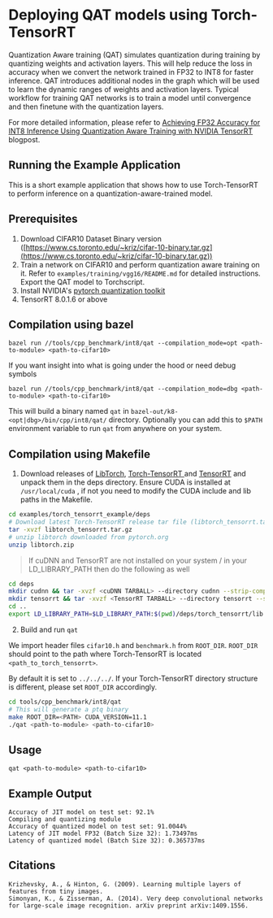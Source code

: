 # Deploying QAT models using Torch-TensorRT

Quantization Aware training (QAT) simulates quantization during training by quantizing weights and activation layers. This will help reduce the loss in accuracy when we convert the network trained in FP32 to INT8 for faster inference. QAT introduces additional nodes in the graph which will be used to learn the dynamic ranges of weights and activation layers. Typical workflow for training QAT networks is to train a model until convergence and then finetune with the quantization layers.

For more detailed information, please refer to <a href="https://developer.nvidia.com/blog/achieving-fp32-accuracy-for-int8-inference-using-quantization-aware-training-with-tensorrt/">Achieving FP32 Accuracy for INT8 Inference Using Quantization Aware Training with NVIDIA TensorRT</a> blogpost.


## Running the Example Application

This is a short example application that shows how to use Torch-TensorRT to perform inference on a quantization-aware-trained model.

## Prerequisites

1. Download CIFAR10 Dataset Binary version ([https://www.cs.toronto.edu/~kriz/cifar-10-binary.tar.gz](https://www.cs.toronto.edu/~kriz/cifar-10-binary.tar.gz))
2. Train a network on CIFAR10 and perform quantization aware training on it. Refer to `examples/training/vgg16/README.md` for detailed instructions.
   Export the QAT model to Torchscript.
3. Install NVIDIA's <a href="https://github.com/NVIDIA/TensorRT/tree/master/tools/pytorch-quantization">pytorch quantization toolkit</a>
4. TensorRT 8.0.1.6 or above

## Compilation using bazel

``` shell
bazel run //tools/cpp_benchmark/int8/qat --compilation_mode=opt <path-to-module> <path-to-cifar10>
```

If you want insight into what is going under the hood or need debug symbols

``` shell
bazel run //tools/cpp_benchmark/int8/qat --compilation_mode=dbg <path-to-module> <path-to-cifar10>
```

This will build a binary named `qat` in `bazel-out/k8-<opt|dbg>/bin/cpp/int8/qat/` directory. Optionally you can add this to `$PATH` environment variable to run `qat` from anywhere on your system.

## Compilation using Makefile

1) Download releases of <a href="https://pytorch.org">LibTorch</a>, <a href="https://github.com/NVIDIA/Torch-TensorRT/releases">Torch-TensorRT </a>and <a href="https://developer.nvidia.com/nvidia-tensorrt-download">TensorRT</a> and unpack them in the deps directory. Ensure CUDA is installed at `/usr/local/cuda` , if not you need to modify the CUDA include and lib paths in the Makefile.

```sh
cd examples/torch_tensorrt_example/deps
# Download latest Torch-TensorRT release tar file (libtorch_tensorrt.tar.gz) from https://github.com/NVIDIA/Torch-TensorRT/releases
tar -xvzf libtorch_tensorrt.tar.gz
# unzip libtorch downloaded from pytorch.org
unzip libtorch.zip
```

> If cuDNN and TensorRT are not installed on your system / in your LD_LIBRARY_PATH then do the following as well

```sh
cd deps
mkdir cudnn && tar -xvzf <cuDNN TARBALL> --directory cudnn --strip-components=1
mkdir tensorrt && tar -xvzf <TensorRT TARBALL> --directory tensorrt --strip-components=1
cd ..
export LD_LIBRARY_PATH=$LD_LIBRARY_PATH:$(pwd)/deps/torch_tensorrt/lib:$(pwd)/deps/libtorch/lib:$(pwd)/deps/tensorrt/lib:$(pwd)/deps/cudnn/lib64:/usr/local/cuda/lib
```

2) Build and run `qat`

We import header files `cifar10.h` and `benchmark.h` from `ROOT_DIR`. `ROOT_DIR` should point to the path where Torch-TensorRT is located `<path_to_torch_tensorrt>`.

By default it is set to `../../../`. If your Torch-TensorRT directory structure is different, please set `ROOT_DIR` accordingly.

```sh
cd tools/cpp_benchmark/int8/qat
# This will generate a ptq binary
make ROOT_DIR=<PATH> CUDA_VERSION=11.1
./qat <path-to-module> <path-to-cifar10>
```

## Usage

``` shell
qat <path-to-module> <path-to-cifar10>
```

## Example Output

```
Accuracy of JIT model on test set: 92.1%
Compiling and quantizing module
Accuracy of quantized model on test set: 91.0044%
Latency of JIT model FP32 (Batch Size 32): 1.73497ms
Latency of quantized model (Batch Size 32): 0.365737ms
```

## Citations

```
Krizhevsky, A., & Hinton, G. (2009). Learning multiple layers of features from tiny images.
Simonyan, K., & Zisserman, A. (2014). Very deep convolutional networks for large-scale image recognition. arXiv preprint arXiv:1409.1556.
```
